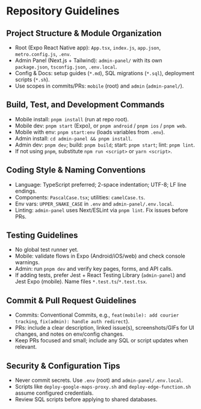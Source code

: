 # Repository Guidelines

## Project Structure & Module Organization
- Root (Expo React Native app): `App.tsx`, `index.js`, `app.json`, `metro.config.js`, `.env`.
- Admin Panel (Next.js + Tailwind): `admin-panel/` with its own `package.json`, `tsconfig.json`, `.env.local`.
- Config & Docs: setup guides (`*.md`), SQL migrations (`*.sql`), deployment scripts (`*.sh`).
- Use scopes in commits/PRs: `mobile` (root) and `admin` (`admin-panel/`).

## Build, Test, and Development Commands
- Mobile install: `pnpm install` (run at repo root).
- Mobile dev: `pnpm start` (Expo), or `pnpm android` / `pnpm ios` / `pnpm web`.
- Mobile with env: `pnpm start:env` (loads variables from `.env`).
- Admin install: `cd admin-panel && pnpm install`.
- Admin dev: `pnpm dev`; build: `pnpm build`; start: `pnpm start`; lint: `pnpm lint`.
- If not using `pnpm`, substitute `npm run <script>` or `yarn <script>`.

## Coding Style & Naming Conventions
- Language: TypeScript preferred; 2-space indentation; UTF-8; LF line endings.
- Components: `PascalCase.tsx`; utilities: `camelCase.ts`.
- Env vars: `UPPER_SNAKE_CASE` in `.env` and `admin-panel/.env.local`.
- Linting: `admin-panel` uses Next/ESLint via `pnpm lint`. Fix issues before PRs.

## Testing Guidelines
- No global test runner yet.
- Mobile: validate flows in Expo (Android/iOS/web) and check console warnings.
- Admin: run `pnpm dev` and verify key pages, forms, and API calls.
- If adding tests, prefer Jest + React Testing Library (`admin-panel`) and Jest Expo (mobile). Name files `*.test.ts`/`*.test.tsx`.

## Commit & Pull Request Guidelines
- Commits: Conventional Commits, e.g., `feat(mobile): add courier tracking`, `fix(admin): handle auth redirect`).
- PRs: include a clear description, linked issue(s), screenshots/GIFs for UI changes, and notes on env/config changes.
- Keep PRs focused and small; include any SQL or script updates when relevant.

## Security & Configuration Tips
- Never commit secrets. Use `.env` (root) and `admin-panel/.env.local`.
- Scripts like `deploy-google-maps-proxy.sh` and `deploy-edge-function.sh` assume configured credentials.
- Review SQL scripts before applying to shared databases.

